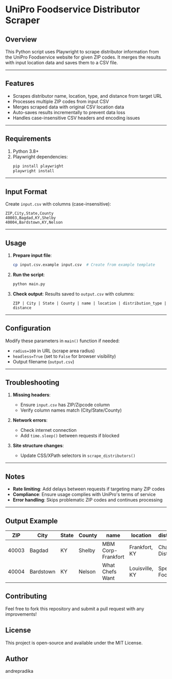 # UniPro Foodservice Distributor Scraper

## Overview
This Python script uses Playwright to scrape distributor information from the UniPro Foodservice website for given ZIP codes. It merges the results with input location data and saves them to a CSV file.

---

## Features
- Scrapes distributor name, location, type, and distance from target URL
- Processes multiple ZIP codes from input CSV
- Merges scraped data with original CSV location data
- Auto-saves results incrementally to prevent data loss
- Handles case-insensitive CSV headers and encoding issues

---

## Requirements
1. Python 3.8+
2. Playwright dependencies:
   ```bash
   pip install playwright
   playwright install
   ```

---

## Input Format
Create `input.csv` with columns (case-insensitive):
```csv
ZIP,City,State,County
40003,Bagdad,KY,Shelby
40004,Bardstown,KY,Nelson
```

---

## Usage
1. **Prepare input file**:
   ```bash
   cp input.csv.example input.csv  # Create from example template
   ```

2. **Run the script**:
   ```bash
   python main.py
   ```

3. **Check output**:
   Results saved to `output.csv` with columns:
   ```
   ZIP | City | State | County | name | location | distribution_type | distance
   ```

---

## Configuration
Modify these parameters in `main()` function if needed:
- `radius=100` in URL (scrape area radius)
- `headless=True` (set to `False` for browser visibility)
- Output filename (`output.csv`)

---

## Troubleshooting
1. **Missing headers**:
   - Ensure `input.csv` has ZIP/Zipcode column
   - Verify column names match (City/State/County)

2. **Network errors**:
   - Check internet connection
   - Add `time.sleep()` between requests if blocked

3. **Site structure changes**:
   - Update CSS/XPath selectors in `scrape_distributors()`

---

## Notes
- **Rate limiting**: Add delays between requests if targeting many ZIP codes
- **Compliance**: Ensure usage complies with UniPro's terms of service
- **Error handling**: Skips problematic ZIP codes and continues processing

---

## Output Example
| ZIP   | City      | State | County  | name                  | location        | distribution_type          | distance |
|-------|-----------|-------|---------|-----------------------|-----------------|-----------------------------|----------|
| 40003 | Bagdad    | KY    | Shelby  | MBM Corp-Frankfort    | Frankfort, KY   | Chain/Systems Distribution | 11 miles |
| 40004 | Bardstown | KY    | Nelson  | What Chefs Want       | Louisville, KY  | Specialized Foodservice     | 28 miles |

## Contributing
Feel free to fork this repository and submit a pull request with any improvements!

## License
This project is open-source and available under the MIT License.

## Author
andrepradika